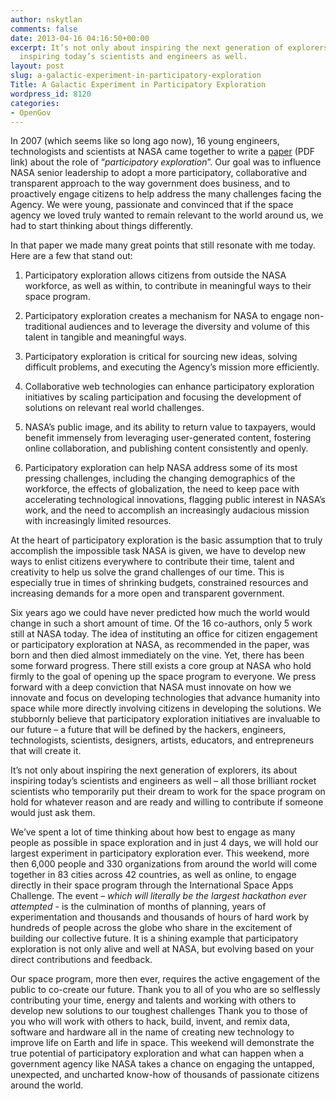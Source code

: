 ```yaml
---
author: nskytlan
comments: false
date: 2013-04-16 04:16:50+00:00
excerpt: It’s not only about inspiring the next generation of explorers, its about
  inspiring today’s scientists and engineers as well.
layout: post
slug: a-galactic-experiment-in-participatory-exploration
Title: A Galactic Experiment in Participatory Exploration
wordpress_id: 8120
categories:
- OpenGov
---
```


In 2007 (which seems like so long ago now), 16 young engineers, technologists and scientists at NASA came together to write a [paper](http://www.opennasa.com/wp-content/documents/PE_Recommendations.pdf) (PDF link) about the role of “_participatory exploration_”. Our goal was to influence NASA senior leadership to adopt a more participatory, collaborative and transparent approach to the way government does business, and to proactively engage citizens to help address the many challenges facing the Agency. We were young, passionate and convinced that if the space agency we loved truly wanted to remain relevant to the world around us, we had to start thinking about things differently.

In that paper we made many great points that still resonate with me today. Here are a few that stand out:



	
  1. Participatory exploration allows citizens from outside the NASA workforce, as well as within, to contribute in meaningful ways to their space program.

	
  2. Participatory exploration creates a mechanism for NASA to engage non-traditional audiences and to leverage the diversity and volume of this talent in tangible and meaningful ways.

	
  3. Participatory exploration is critical for sourcing new ideas, solving difficult problems, and executing the Agency’s mission more efficiently.

	
  4. Collaborative web technologies can enhance participatory exploration initiatives by scaling participation and focusing the development of solutions on relevant real world challenges.

	
  5. NASA’s public image, and its ability to return value to taxpayers, would benefit immensely from leveraging user-generated content, fostering online collaboration, and publishing content consistently and openly.

	
  6. Participatory exploration can help NASA address some of its most pressing challenges, including the changing demographics of the workforce, the effects of globalization, the need to keep pace with accelerating technological innovations, flagging public interest in NASA’s work, and the need to accomplish an increasingly audacious mission with increasingly limited resources.


At the heart of participatory exploration is the basic assumption that to truly accomplish the impossible task NASA is given, we have to develop new ways to enlist citizens everywhere to contribute their time, talent and creativity to help us solve the grand challenges of our time. This is especially true in times of shrinking budgets, constrained resources and increasing demands for a more open and transparent government.

Six years ago we could have never predicted how much the world would change in such a short amount of time. Of the 16 co-authors, only 5 work still at NASA today. The idea of instituting an office for citizen engagement or participatory exploration at NASA, as recommended in the paper, was born and then died almost immediately on the vine. Yet, there has been some forward progress. There still exists a core group at NASA who hold firmly to the goal of opening up the space program to everyone. We press forward with a deep conviction that NASA must innovate on how we innovate and focus on developing technologies that advance humanity into space while more directly involving citizens in developing the solutions. We stubbornly believe that participatory exploration initiatives are invaluable to our future – a future that will be defined by the hackers, engineers, technologists, scientists, designers, artists, educators, and entrepreneurs that will create it.

It’s not only about inspiring the next generation of explorers, its about inspiring today’s scientists and engineers as well – all those brilliant rocket scientists who temporarily put their dream to work for the space program on hold for whatever reason and are ready and willing to contribute if someone would just ask them.

We’ve spent a lot of time thinking about how best to engage as many people as possible in space exploration and in just 4 days, we will hold our largest experiment in participatory exploration ever. This weekend, more then 6,000 people and 330 organizations from around the world will come together in 83 cities across 42 countries, as well as online, to engage directly in their space program through the International Space Apps Challenge. The event – _which will literally be the largest hackathon ever attempted_ - is the culmination of months of planning, years of experimentation and thousands and thousands of hours of hard work by hundreds of people across the globe who share in the excitement of building our collective future. It is a shining example that participatory exploration is not only alive and well at NASA, but evolving based on your direct contributions and feedback.

Our space program, more then ever, requires the active engagement of the public to co-create our future. Thank you to all of you who are so selflessly contributing your time, energy and talents and working with others to develop new solutions to our toughest challenges Thank you to those of you who will work with others to hack, build, invent, and remix data, software and hardware all in the name of creating new technology to improve life on Earth and life in space. This weekend will demonstrate the true potential of participatory exploration and what can happen when a government agency like NASA takes a chance on engaging the untapped, unexpected, and uncharted know-how of thousands of passionate citizens around the world.
